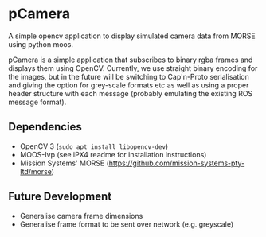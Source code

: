 # pCamera

A simple opencv application to display simulated camera data from MORSE using python moos.

pCamera is a simple application that subscribes to binary rgba frames and displays them using OpenCV. Currently, we use straight binary encoding for the images, but in the future will be switching to Cap'n-Proto serialisation and giving the option for grey-scale formats etc as well as using a proper header structure with each message (probably emulating the existing ROS message format).

## Dependencies

* OpenCV 3 (`sudo apt install libopencv-dev`)
* MOOS-Ivp (see iPX4 readme for installation instructions)
* Mission Systems' MORSE (https://github.com/mission-systems-pty-ltd/morse)

## Future Development

* Generalise camera frame dimensions
* Generalise frame format to be sent over network (e.g. greyscale)
